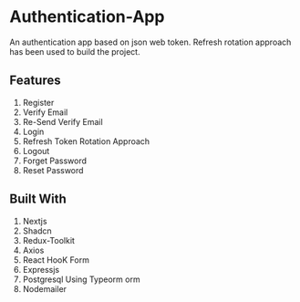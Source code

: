 # Authentication-App

An authentication app based on json web token. Refresh rotation approach has been used to build the project.

## Features

1.  Register
2.  Verify Email
3.  Re-Send Verify Email
4.  Login
5.  Refresh Token Rotation Approach
6.  Logout
7.  Forget Password
8.  Reset Password

## Built With

1.  Nextjs
2.  Shadcn
3.  Redux-Toolkit
4.  Axios
5.  React HooK Form
6.  Expressjs
7.  Postgresql Using Typeorm orm
8.  Nodemailer


